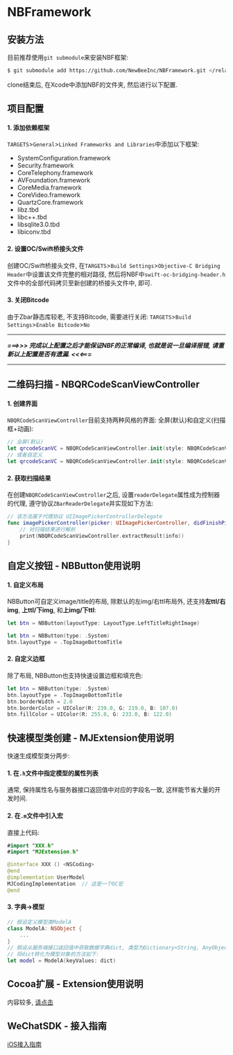 # NBFramework

## 安装方法

目前推荐使用`git submodule`来安装NBF框架:

```sh
$ git submodule add https://github.com/NewBeeInc/NBFramework.git </relative/path/to/submodules/>
```

clone结束后, 在Xcode中添加NBF的文件夹, 然后进行以下配置.

## 项目配置

#### 1. 添加依赖框架
`TARGETS`>`General`>`Linked Frameworks and Libraries`中添加以下框架:

* SystemConfiguration.framework
* Security.framework
* CoreTelephony.framework
* AVFoundation.framework
* CoreMedia.framework
* CoreVideo.framework
* QuartzCore.framework
* libz.tbd
* libc++.tbd
* libsqlite3.0.tbd
* libiconv.tbd

#### 2. 设置OC/Swift桥接头文件
创建OC/Swift桥接头文件, 在`TARGETS`>`Build Settings`>`Objective-C Bridging Header`中设置该文件完整的相对路径, 然后将NBF中`swift-oc-bridging-header.h`文件中的全部代码拷贝至新创建的桥接头文件中, 即可.

#### 3. 关闭Bitcode
由于Zbar静态库较老, 不支持Bitcode, 需要进行关闭: `TARGETS`>`Build Settings`>`Enable Bitcode`>`No`


***
***===>>> 完成以上配置之后才能保证NBF的正常编译, 也就是说一旦编译报错, 请重新以上配置是否有遗漏. <<<===***
***



## 二维码扫描 - NBQRCodeScanViewController

#### 1. 创建界面

`NBQRCodeScanViewController`目前支持两种风格的界面: 全屏(默认)和自定义(扫描框+动画):

```swift
// 全屏(默认)
let qrcodeScanVC = NBQRCodeScanViewController.init(style: NBQRCodeScanViewController.Style.FullScreen)
// 或者自定义
let qrcodeScanVC = NBQRCodeScanViewController.init(style: NBQRCodeScanViewController.Style.Custom)
```
#### 2. 获取扫描结果

在创建`NBQRCodeScanViewController`之后, 设置`readerDelegate`属性成为控制器的代理, 遵守协议`ZBarReaderDelegate`并实现如下方法:

```swift
// 该方法属于代理协议 UIImagePickerControllerDelegate
func imagePickerController(picker: UIImagePickerController, didFinishPickingMediaWithInfo info: [String : AnyObject]) {
	// 对扫描结果进行解析
	print(NBQRCodeScanViewController.extractResult(info))
}
```

## 自定义按钮 - NBButton使用说明

#### 1. 自定义布局

NBButton可自定义image/title的布局, 除默认的左img/右ttl布局外, 还支持**左ttl/右img**, **上ttl/下img**, 和**上img/下ttl**:

```swift
let btn = NBButton(layoutType: LayoutType.LeftTitleRightImage)
```

```swift
let btn = NBButton(type: .System)
btn.layoutType = .TopImageBottomTitle
```
#### 2. 自定义边框
除了布局, NBButton也支持快速设置边框和填充色:

```swift
let btn = NBButton(type: .System)
btn.layoutType = .TopImageBottomTitle
btn.borderWidth = 2.0
btn.borderColor = UIColor(R: 239.0, G: 219.0, B: 107.0)
btn.fillColor = UIColor(R: 255.0, G: 233.0, B: 122.0)
```

## 快速模型类创建 - MJExtension使用说明

快速生成模型类分两步:
#### 1. 在`.h`文件中指定模型的属性列表
通常, 保持属性名与服务器接口返回值中对应的字段名一致, 这样能节省大量的开发时间.

#### 2. 在`.m`文件中引入宏
直接上代码:

```swift
#import "XXX.h"
#import "MJExtension.h"

@interface XXX () <NSCoding>
@end
@implementation UserModel
MJCodingImplementation	// 这是一个OC宏
@end
```
#### 3. 字典->模型

```swift
// 假设定义模型类ModelA
class ModelA: NSObject {
	...
}
// 假设从服务端接口返回值中获取数据字典dict, 类型为Dictionary<String, AnyObject> ...
// 将dict转化为模型对象的方法如下:
let model = ModelA(keyValues: dict)
```

## Cocoa扩展 - Extension使用说明

内容较多, [请点击](./Extension)

## WeChatSDK - 接入指南

[iOS接入指南](https://open.weixin.qq.com/cgi-bin/showdocument?action=dir_list&t=resource/res_list&verify=1&id=1417694084&token=&lang=zh_CN)